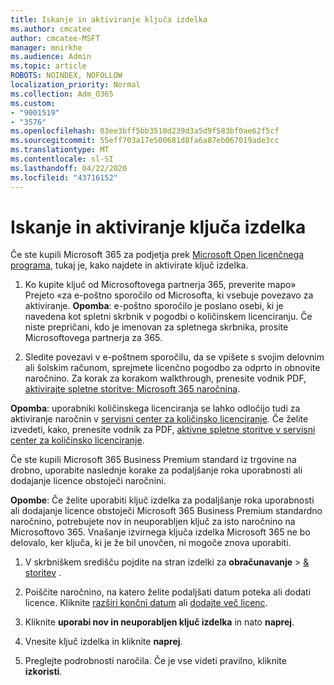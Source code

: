 ```yaml
---
title: Iskanje in aktiviranje ključa izdelka
ms.author: cmcatee
author: cmcatee-MSFT
manager: mnirkhe
ms.audience: Admin
ms.topic: article
ROBOTS: NOINDEX, NOFOLLOW
localization_priority: Normal
ms.collection: Adm_O365
ms.custom:
- "9001519"
- "3576"
ms.openlocfilehash: 03ee3bff5bb3510d239d3a5d9f583bf0ae62f5cf
ms.sourcegitcommit: 55eff703a17e500681d8fa6a87eb067019ade3cc
ms.translationtype: MT
ms.contentlocale: sl-SI
ms.lasthandoff: 04/22/2020
ms.locfileid: "43716152"
---
```

# <a name="find-and-activate-my-product-key"></a>Iskanje in aktiviranje ključa izdelka

Če ste kupili Microsoft 365 za podjetja prek [Microsoft Open licenčnega programa](https://go.microsoft.com/fwlink/p/?LinkID=613298), tukaj je, kako najdete in aktivirate ključ izdelka.

1. Ko kupite ključ od Microsoftovega partnerja 365, preverite mapo» Prejeto «za e-poštno sporočilo od Microsofta, ki vsebuje povezavo za aktiviranje.  **Opomba**: e-poštno sporočilo je poslano osebi, ki je navedena kot spletni skrbnik v pogodbi o količinskem licenciranju.  Če niste prepričani, kdo je imenovan za spletnega skrbnika, prosite Microsoftovega partnerja za 365.

2. Sledite povezavi v e-poštnem sporočilu, da se vpišete s svojim delovnim ali šolskim računom, sprejmete licenčno pogodbo za odprto in obnovite naročnino.  Za korak za korakom walkthrough, prenesite vodnik PDF, [aktivirajte spletne storitve: Microsoft 365 naročnina](https://go.microsoft.com/fwlink/p/?LinkId=618100). 

**Opomba**: uporabniki količinskega licenciranja se lahko odločijo tudi za aktiviranje naročnin v [servisni center za količinsko licenciranje](https://go.microsoft.com/fwlink/p/?LinkID=282016).  Če želite izvedeti, kako, prenesite vodnik za PDF, [aktivne spletne storitve v servisni center za količinsko licenciranje](https://go.microsoft.com/fwlink/p/?LinkId=618096).

Če ste kupili Microsoft 365 Business Premium standard iz trgovine na drobno, uporabite naslednje korake za podaljšanje roka uporabnosti ali dodajanje licence obstoječi naročnini.

**Opombe**: Če želite uporabiti ključ izdelka za podaljšanje roka uporabnosti ali dodajanje licence obstoječi Microsoft 365 Business Premium standardno naročnino, potrebujete nov in neuporabljen ključ za isto naročnino na Microsoftovo 365.  Vnašanje izvirnega ključa izdelka Microsoft 365 ne bo delovalo, ker ključa, ki je že bil unovčen, ni mogoče znova uporabiti.

1. V skrbniškem središču pojdite na stran izdelki za **obračunavanje** > [& storitev](https://go.microsoft.com/fwlink/p/?linkid=842054) .

2. Poiščite naročnino, na katero želite podaljšati datum poteka ali dodati licence.  Kliknite [razširi končni datum](https://go.microsoft.com/fwlink/p/?linkid=842054) ali [dodajte več licenc](https://go.microsoft.com/fwlink/p/?linkid=842054).

3. Kliknite **uporabi nov in neuporabljen ključ izdelka** in nato **naprej**.

4. Vnesite ključ izdelka in kliknite **naprej**.

5. Preglejte podrobnosti naročila.  Če je vse videti pravilno, kliknite **izkoristi**.